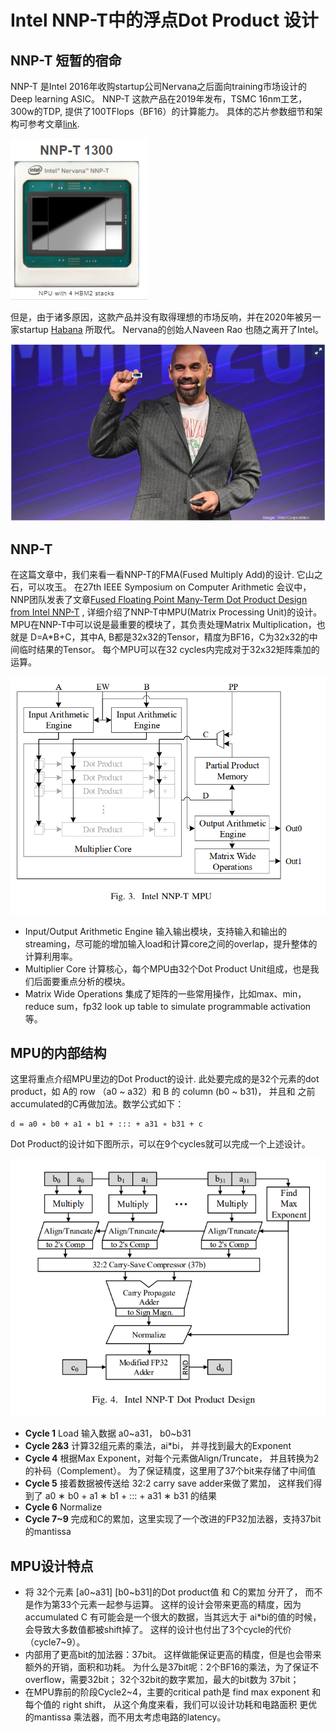 # Intel NNP-T中的浮点Dot Product 设计

## NNP-T 短暂的宿命
NNP-T 是Intel 2016年收购startup公司Nervana之后面向training市场设计的Deep learning ASIC。 NNP-T 这款产品在2019年发布，TSMC 16nm工艺，300w的TDP, 提供了100TFlops（BF16）的计算能力。
具体的芯片参数细节和架构可参考文章[link](https://www.tomshardware.com/news/intel-nervana-nueral-net-processor-nnt-p,40185.html). 

![NNP-T](./assets/01_NNP-T_Chip.PNG)

但是，由于诸多原因，这款产品并没有取得理想的市场反响，并在2020年被另一家startup [Habana](https://www.datacenterdynamics.com/en/news/intel-kills-nervanas-nnp-t-chip-favor-habana-processors/) 所取代。
Nervana的创始人Naveen Rao 也随之离开了Intel。

![NNP-T](./assets/01_NNP-T-Leader.PNG)

## NNP-T 
在这篇文章中，我们来看一看NNP-T的FMA(Fused Multiply Add)的设计. 它山之石，可以攻玉。
在27th IEEE Symposium on Computer Arithmetic 会议中， NNP团队发表了文章[Fused Floating Point Many-Term Dot Product Design from Intel NNP-T](http://arith2020.arithsymposium.org/resources/paper_69.pdf) , 详细介绍了NNP-T中MPU(Matrix Processing Unit)的设计。
MPU在NNP-T中可以说是最重要的模块了，其负责处理Matrix Multiplication，也就是 D=A*B+C，其中A, B都是32x32的Tensor，精度为BF16，C为32x32的中间临时结果的Tensor。 每个MPU可以在32 cycles内完成对于32x32矩阵乘加的运算。

![MPU](./assets/03_MPU.PNG)

* Input/Output Arithmetic Engine 输入输出模块，支持输入和输出的streaming，尽可能的增加输入load和计算core之间的overlap，提升整体的计算利用率。
* Multiplier Core 计算核心，每个MPU由32个Dot Product Unit组成，也是我们后面要重点分析的模块。
* Matrix Wide Operations 集成了矩阵的一些常用操作，比如max、min，reduce sum，fp32 look up table to simulate programmable activation 等。

## MPU的内部结构
这里将重点介绍MPU里边的Dot Product的设计. 此处要完成的是32个元素的dot product，如 A的 row （a0 ~ a32）和 B 的 column (b0 ~ b31)， 并且和
之前accumulated的C再做加法。数学公式如下： 

```commandline
d = a0 ∗ b0 + a1 ∗ b1 + ::: + a31 ∗ b31 + c
```

Dot Product的设计如下图所示，可以在9个cycles就可以完成一个上述设计。

![Dot Product Design](./assets/01_NNP-T.PNG)

* **Cycle 1** Load 输入数据 a0~a31， b0~b31 
* **Cycle 2&3** 计算32组元素的乘法，ai*bi， 并寻找到最大的Exponent
* **Cycle 4** 根据Max Exponent，对每个元素做Align/Truncate， 并且转换为2的补码（Complement）。 为了保证精度，这里用了37个bit来存储了中间值
* **Cycle 5** 接着数据被传送给 32:2 carry save adder来做了累加， 这样我们得到了 a0 ∗ b0 + a1 ∗ b1 + ::: + a31 ∗ b31 的结果
* **Cycle 6** Normalize
* **Cycle 7~9** 完成和C的累加，这里实现了一个改进的FP32加法器，支持37bit的mantissa

## MPU设计特点
* 将 32个元素 [a0~a31] [b0~b31]的Dot product值 和 C的累加 分开了， 而不是作为第33个元素一起参与运算。 这样的设计会带来更高的精度，因为accumulated C 有可能会是一个很大的数据，当其远大于
ai*bi的值的时候，会导致大多数值都被shift掉了。 这样的设计也付出了3个cycle的代价（cycle7~9）。
* 内部用了更高bit的加法器：37bit。 这样做能保证更高的精度，但是也会带来额外的开销，面积和功耗。 
为什么是37bit呢：2个BF16的乘法，为了保证不overflow，需要32bit； 32个32bit的数字累加，最大的bit数为 37bit；
* 在MPU靠前的阶段Cycle2~4，主要的critical path是 find max exponent 和 每个值的 right shift， 从这个角度来看，我们可以设计功耗和电路面积
更优的mantissa 乘法器，而不用太考虑电路的latency。


